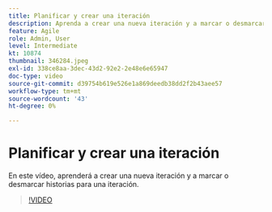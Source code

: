 ```yaml
---
title: Planificar y crear una iteración
description: Aprenda a crear una nueva iteración y a marcar o desmarcar historias para una iteración.
feature: Agile
role: Admin, User
level: Intermediate
kt: 10874
thumbnail: 346284.jpeg
exl-id: 338ce8aa-3dec-43d2-92e2-2e48e6e65947
doc-type: video
source-git-commit: d39754b619e526e1a869deedb38dd2f2b43aee57
workflow-type: tm+mt
source-wordcount: '43'
ht-degree: 0%

---
```


# Planificar y crear una iteración

En este vídeo, aprenderá a crear una nueva iteración y a marcar o desmarcar historias para una iteración.

>[!VIDEO](https://video.tv.adobe.com/v/346284/?quality=12&learn=on)
